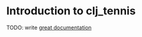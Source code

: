 # Introduction to clj_tennis

TODO: write [great documentation](http://jacobian.org/writing/what-to-write/)
